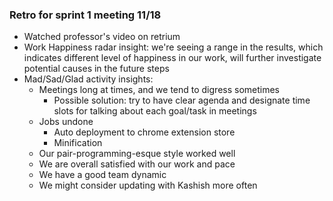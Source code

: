 ### Retro for sprint 1 meeting 11/18
- Watched professor's video on retrium
- Work Happiness radar insight: we're seeing a range in the results, which indicates different level of happiness in our work, will further investigate potential causes in the future steps
- Mad/Sad/Glad activity insights:
  - Meetings long at times, and we tend to digress sometimes
    - Possible solution: try to have clear agenda and designate time slots for talking about each goal/task in meetings
  - Jobs undone
    - Auto deployment to chrome extension store
    - Minification
  - Our pair-programming-esque style worked well
  - We are overall satisfied with our work and pace
  - We have a good team dynamic
  - We might consider updating with Kashish more often
